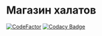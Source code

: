 # Магазин халатов
[![CodeFactor](https://www.codefactor.io/repository/github/dreamsites/halat-shop/badge)](https://www.codefactor.io/repository/github/dreamsites/halat-shop)
[![Codacy Badge](https://api.codacy.com/project/badge/Grade/05aee24ef76b4602a2b76f033c182921)](https://www.codacy.com/app/ExEr7um/halat-shop?utm_source=github.com&amp;utm_medium=referral&amp;utm_content=DreamSites/halat-shop&amp;utm_campaign=Badge_Grade)

